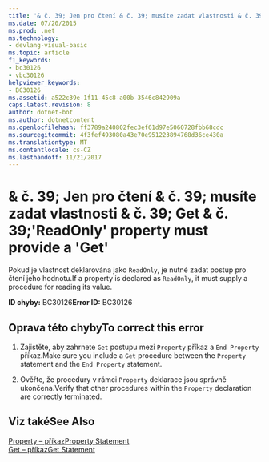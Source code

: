 ```yaml
---
title: '& č. 39; Jen pro čtení & č. 39; musíte zadat vlastnosti & č. 39; Get & č. 39;'
ms.date: 07/20/2015
ms.prod: .net
ms.technology:
- devlang-visual-basic
ms.topic: article
f1_keywords:
- bc30126
- vbc30126
helpviewer_keywords:
- BC30126
ms.assetid: a522c39e-1f11-45c8-a00b-3546c842909a
caps.latest.revision: 8
author: dotnet-bot
ms.author: dotnetcontent
ms.openlocfilehash: ff3789a240802fec3ef61d97e5060728fbb68cdc
ms.sourcegitcommit: 4f3fef493080a43e70e951223894768d36ce430a
ms.translationtype: MT
ms.contentlocale: cs-CZ
ms.lasthandoff: 11/21/2017
---
```

# <a name="39readonly39-property-must-provide-a-39get39"></a><span data-ttu-id="112d1-102">& č. 39; Jen pro čtení & č. 39; musíte zadat vlastnosti & č. 39; Get & č. 39;</span><span class="sxs-lookup"><span data-stu-id="112d1-102">&#39;ReadOnly&#39; property must provide a &#39;Get&#39;</span></span>
<span data-ttu-id="112d1-103">Pokud je vlastnost deklarována jako `ReadOnly`, je nutné zadat postup pro čtení jeho hodnotu.</span><span class="sxs-lookup"><span data-stu-id="112d1-103">If a property is declared as `ReadOnly`, it must supply a procedure for reading its value.</span></span>  
  
 <span data-ttu-id="112d1-104">**ID chyby:** BC30126</span><span class="sxs-lookup"><span data-stu-id="112d1-104">**Error ID:** BC30126</span></span>  
  
## <a name="to-correct-this-error"></a><span data-ttu-id="112d1-105">Oprava této chyby</span><span class="sxs-lookup"><span data-stu-id="112d1-105">To correct this error</span></span>  
  
1.  <span data-ttu-id="112d1-106">Zajistěte, aby zahrnete `Get` postupu mezi `Property` příkaz a `End Property` příkaz.</span><span class="sxs-lookup"><span data-stu-id="112d1-106">Make sure you include a `Get` procedure between the `Property` statement and the `End Property` statement.</span></span>  
  
2.  <span data-ttu-id="112d1-107">Ověřte, že procedury v rámci `Property` deklarace jsou správně ukončena.</span><span class="sxs-lookup"><span data-stu-id="112d1-107">Verify that other procedures within the `Property` declaration are correctly terminated.</span></span>  
  
## <a name="see-also"></a><span data-ttu-id="112d1-108">Viz také</span><span class="sxs-lookup"><span data-stu-id="112d1-108">See Also</span></span>  
 [<span data-ttu-id="112d1-109">Property – příkaz</span><span class="sxs-lookup"><span data-stu-id="112d1-109">Property Statement</span></span>](../../visual-basic/language-reference/statements/property-statement.md)  
 [<span data-ttu-id="112d1-110">Get – příkaz</span><span class="sxs-lookup"><span data-stu-id="112d1-110">Get Statement</span></span>](../../visual-basic/language-reference/statements/get-statement.md)
